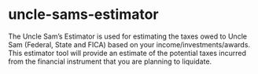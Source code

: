 # uncle-sams-estimator
The Uncle Sam’s Estimator is used for estimating the taxes owed to Uncle Sam (Federal, State and FICA) based on your income/investments/awards. This estimator tool will provide an estimate of the potential taxes incurred from the financial instrument that you are planning to liquidate.
